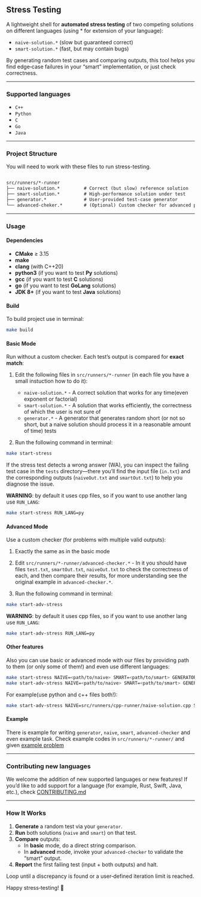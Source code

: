 ## Stress Testing

A lightweight shell for **automated stress testing** of two competing solutions on different languages (using * for extension of your language):

- `naive-solution.*` (slow but guaranteed correct)  
- `smart-solution.*` (fast, but may contain bugs)

By generating random test cases and comparing outputs, this tool helps you find edge‑case failures in your “smart” implementation, or just check correctness.

---

### Supported languages

- `C++`
- `Python`
- `C`
- `Go`
- `Java`

---

### Project Structure

You will need to work with these files to run stress-testing.

```markdown

src/runners/*-runner
├── naive-solution.*         # Correct (but slow) reference solution
├── smart-solution.*         # High‑performance solution under test
├── generator.*              # User‑provided test‑case generator
└── advanced-cheker.*        # (Optional) Custom checker for advanced problems

````

---

### Usage

#### Dependencies

- **CMake** ≥ 3.15  
- **make**  
- **clang** (with C++20)
- **python3** (if you want to test **Py** solutions)
- **gcc** (if you want to test **C** solutions)
- **go** (if you want to test **GoLang** solutions)
- **JDK 8+** (if you want to test **Java** solutions)
#### Build

To build project use in terminal:

```bash
make build
```

#### Basic Mode

Run without a custom checker. Each test’s output is compared for **exact match**:

1) Edit the following files in `src/runners/*-runner` (in each file you have a small instuction how to do it):
    - `naive-solution.*` - A correct solution that works for any time(even exponent or factorial)
    - `smart-solution.*` - A solution that works efficiently, the correctness of which the user is not sure of
    - `generator.*` - A generator that generates random short (or not so short, but a naive solution should process it in a reasonable amount of time) tests

2) Run the following command in terminal:

```bash
make start-stress
```

If the stress test detects a wrong answer (WA), you can inspect the failing test case in the `tests` directory—there you’ll find the input file (`in.txt`) and the corresponding outputs (`naiveOut.txt` and `smartOut.txt`) to help you diagnose the issue.

**WARNING**: by default it uses cpp files, so if you want to use another lang use `RUN_LANG`:

```bash
make start-stress RUN_LANG=py
```

#### Advanced Mode

Use a custom checker (for problems with multiple valid outputs):

1) Exactly the same as in the basic mode

2) Edit `src/runners/*-runner/advanced-checker.*` - In it you should have files `test.txt`, `smartOut.txt`, `naiveOut.txt` to check the correctness of each, and then compare their results, for more understanding see the original example in `advanced-checker.*`.

3) Run the following command in terminal:

```bash
make start-adv-stress
```

**WARNING**: by default it uses cpp files, so if you want to use another lang use `RUN_LANG`:

```bash
make start-adv-stress RUN_LANG=py
```

#### Other features

Also you can use basic or advanced mode with our files by providing path to them (or only some of them!) and even use different languages:

```bash
make start-stress NAIVE=<path/to/naive> SMART=<path/to/smart> GENERATOR=<path/to/generator>
make start-adv-stress NAIVE=<path/to/naive> SMART=<path/to/smart> GENERATOR=<path/to/generator> CHECKER=<path/to/checker>
```

For example(use python and c++ files both!):

```bash
make start-adv-stress NAIVE=src/runners/cpp-runner/naive-solution.cpp SMART=src/runners/py-runner/smart-solution.py CHECKER=src/runners/c-runner/advanced-checker.c
```

#### Example

There is example for writing `generator`, `naive`, `smart`, `advanced-checker` and even example task. Check example codes in `src/runners/*-runner/` and given [example problem](example_task.md)

---

### Contributing new languages

We welcome the addition of new supported languages or new features! If you’d like to add support for a language (for example, Rust, Swift, Java, etc.), check [CONTRIBUTING.md](CONTRIBUTING.md)

---

### How It Works

1. **Generate** a random test via your `generator`.
2. **Run** both solutions (`naive` and `smart`) on that test.
3. **Compare** outputs:
   - In **basic** mode, do a direct string comparison.
   - In **advanced** mode, invoke your `advanced-checker` to validate the “smart” output.
4. **Report** the first failing test (input + both outputs) and halt.

Loop until a discrepancy is found or a user‑defined iteration limit is reached.

Happy stress‑testing! 🚀
